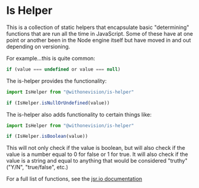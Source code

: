 # Is Helper

This is a collection of static helpers that encapsulate basic "determining"
functions that are run all the time in JavaScript. Some of these have at one
point or another been in the Node engine itself but have moved in and out
depending on versioning.

For example...this is quite common:

```typescript
if (value === undefined or value === null)
```

The is-helper provides the functionality:

```typescript
import IsHelper from "@withonevision/is-helper"

if (IsHelper.isNullOrUndefined(value))
```

The is-helper also adds functionality to certain things like:

```typescript
import IsHelper from "@withonevision/is-helper"

if (IsHelper.isBoolean(value))
```

This will not only check if the value is boolean, but will also check if the
value is a number equal to 0 for false or 1 for true. It will also check if the
value is a string and equal to anything that would be considered "truthy"
("Y/N", "true/false", etc.)

For a full list of functions, see the [jsr.io documentation](https://jsr.io/@withonevision/is-helper/doc/~/IsHelper)
